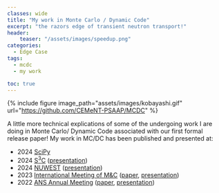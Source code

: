 ```yaml
---
classes: wide
title: "My work in Monte Carlo / Dynamic Code"
excerpt: "the razors edge of transient neutron transport!"
header:
    teaser: "/assets/images/speedup.png"
categories:
  - Edge Case
tags:
  - mcdc
  - my work

toc: true
---
```

 
{% include figure image_path="assets/images/kobayashi.gif" url="https://github.com/CEMeNT-PSAAP/MCDC" %}
 
A little more technical explications of some of the undergoing work I are doing in Monte Carlo/ Dynamic Code associated with our first formal release paper!
My work in MC/DC has been published and presented at:

* 2024 [SciPy](https://www.scipy2024.scipy.org/)
* 2024 [S<sup>3</sup>C](https://s3c.sandia.gov/) ([presentation]())
* 2024 [NUWEST](https://illinois-ceesd.github.io/nuwest/) ([presentation](https://github.com/jpmorgan98/nuwest-mcdc-jpmorgan))
* 2023 [International Meeting of M&C]() ([paper](), [presentation]())
* 2022 [ANS Annual Meeting]() ([paper](), [presentation]())